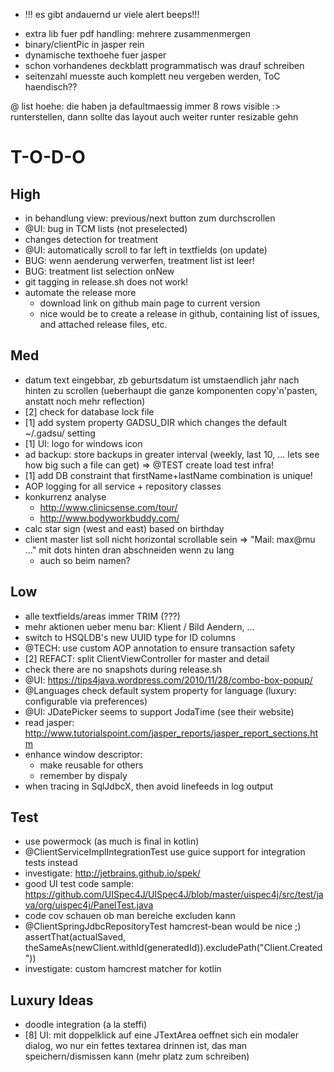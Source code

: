 
* !!! es gibt andauernd ur viele alert beeps!!!

 - extra lib fuer pdf handling: mehrere zusammenmergen
 - binary/clientPic in jasper rein
 - dynamische texthoehe fuer jasper
 - schon vorhandenes deckblatt programmatisch was drauf schreiben
 - seitenzahl muesste auch komplett neu vergeben werden, ToC haendisch??
 
 @ list hoehe: die haben ja defaultmaessig immer 8 rows visible :> runterstellen, dann sollte das layout auch weiter runter resizable gehn

T-O-D-O
============================================================

High
------------------------------------------------------------
* in behandlung view: previous/next button zum durchscrollen
* @UI: bug in TCM lists (not preselected)
* changes detection for treatment
* @UI: automatically scroll to far left in textfields (on update)
* BUG: wenn aenderung verwerfen, treatment list ist leer!
* BUG: treatment list selection onNew
* git tagging in release.sh does not work!
* automate the release more
  * download link on github main page to current version
  * nice would be to create a release in github, containing list of issues, and attached release files, etc.

Med
------------------------------------------------------------
* datum text eingebbar, zb geburtsdatum ist umstaendlich jahr nach hinten zu scrollen (ueberhaupt die ganze komponenten copy'n'pasten, anstatt noch mehr reflection)
* [2] check for database lock file
* [1] add system property GADSU_DIR which changes the default ~/.gadsu/ setting
* [1] UI: logo for windows icon
* ad backup: store backups in greater interval (weekly, last 10, ... lets see how big such a file can get) => @TEST create load test infra!
* [1] add DB constraint that firstName+lastName combination is unique!
* AOP logging for all service + repository classes
* konkurrenz analyse
  * http://www.clinicsense.com/tour/
  * http://www.bodyworkbuddy.com/
* calc star sign (west and east) based on birthday
* client master list soll nicht horizontal scrollable sein => "Mail: max@mu ..." mit dots hinten dran abschneiden wenn zu lang
   - auch so beim namen?

Low
------------------------------------------------------------
* alle textfields/areas immer TRIM (???)
* mehr aktionen ueber menu bar: Klient / Bild Aendern, ...
* switch to HSQLDB's new UUID type for ID columns
* @TECH: use custom AOP annotation to ensure transaction safety
* [2] REFACT: split ClientViewController for master and detail
* check there are no snapshots during release.sh
* @UI: https://tips4java.wordpress.com/2010/11/28/combo-box-popup/
* @Languages check default system property for language (luxury: configurable via preferences)
* @UI: JDatePicker seems to support JodaTime (see their website)
* read jasper: http://www.tutorialspoint.com/jasper_reports/jasper_report_sections.htm
* enhance window descriptor:
  * make reusable for others
  * remember by dispaly
* when tracing in SqlJdbcX, then avoid linefeeds in log output

Test
------------------------------------------------------------
* use powermock (as much is final in kotlin)
* @ClientServiceImplIntegrationTest use guice support for integration tests instead
* investigate: http://jetbrains.github.io/spek/
* good UI test code sample: https://github.com/UISpec4J/UISpec4J/blob/master/uispec4j/src/test/java/org/uispec4j/PanelTest.java
* code cov schauen ob man bereiche excluden kann
* @ClientSpringJdbcRepositoryTest hamcrest-bean would be nice ;) assertThat(actualSaved, theSameAs(newClient.withId(generatedId)).excludePath("Client.Created"))
* investigate: custom hamcrest matcher for kotlin

Luxury Ideas
------------------------------------------------------------
* doodle integration (a la steffi)
* [8] UI: mit doppelklick auf eine JTextArea oeffnet sich ein modaler dialog, wo nur ein fettes textarea drinnen ist, das man speichern/dismissen kann (mehr platz zum schreiben)
